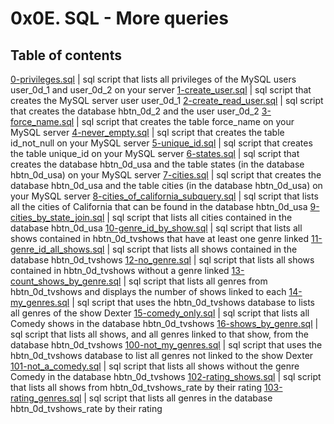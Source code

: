 # 0x0E. SQL - More queries
## Table of contents
[0-privileges.sql](./0-privileges.sql) | sql script that lists all privileges of the MySQL users user_0d_1 and user_0d_2 on your server
[1-create_user.sql](./1-create_user.sql) | sql script that creates the MySQL server user user_0d_1
[2-create_read_user.sql](./2-create_read_user.sql) | sql script that creates the database hbtn_0d_2 and the user user_0d_2
[3-force_name.sql](./3-force_name.sql) | sql script that creates the table force_name on your MySQL server
[4-never_empty.sql](./4-never_empty.sql) | sql script that creates the table id_not_null on your MySQL server
[5-unique_id.sql](./5-unique_id.sql) | sql script that creates the table unique_id on your MySQL server
[6-states.sql](./6-states.sql) | sql script that creates the database hbtn_0d_usa and the table states (in the database hbtn_0d_usa) on your MySQL server
[7-cities.sql](./7-cities.sql) | sql script that creates the database hbtn_0d_usa and the table cities (in the database hbtn_0d_usa) on your MySQL server
[8-cities_of_california_subquery.sql](./8-cities_of_california_subquery.sql) | sql script that lists all the cities of California that can be found in the database hbtn_0d_usa
[9-cities_by_state_join.sql](./9-cities_by_state_join.sql) | sql script that lists all cities contained in the database hbtn_0d_usa
[10-genre_id_by_show.sql](./10-genre_id_by_show.sql) | sql script that lists all shows contained in hbtn_0d_tvshows that have at least one genre linked
[11-genre_id_all_shows.sql](./11-genre_id_all_shows.sql) | sql script that lists all shows contained in the database hbtn_0d_tvshows
[12-no_genre.sql](./12-no_genre.sql) | sql script that lists all shows contained in hbtn_0d_tvshows without a genre linked
[13-count_shows_by_genre.sql](./13-count_shows_by_genre.sql) | sql script that lists all genres from hbtn_0d_tvshows and displays the number of shows linked to each
[14-my_genres.sql](./14-my_genres.sql) | sql script that uses the hbtn_0d_tvshows database to lists all genres of the show Dexter
[15-comedy_only.sql](./15-comedy_only.sql) | sql script that lists all Comedy shows in the database hbtn_0d_tvshows
[16-shows_by_genre.sql](./16-shows_by_genre.sql) | sql script that lists all shows, and all genres linked to that show, from the database hbtn_0d_tvshows
[100-not_my_genres.sql](./100-not_my_genres.sql) | sql script that uses the hbtn_0d_tvshows database to list all genres not linked to the show Dexter
[101-not_a_comedy.sql](./101-not_a_comedy.sql) | sql script that lists all shows without the genre Comedy in the database hbtn_0d_tvshows
[102-rating_shows.sql](./102-rating_shows.sql) | sql script that lists all shows from hbtn_0d_tvshows_rate by their rating
[103-rating_genres.sql](./103-rating_genres.sql) | sql script that lists all genres in the database hbtn_0d_tvshows_rate by their rating
